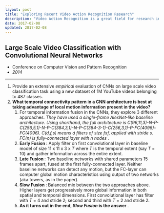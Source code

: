 ```yaml
---
layout: post
title: "Exploring Recent Video Action Recognition Research"
description: "Video Action Recognition is a great field for research in Deep Learning and methods developed for Video Action Recognition have used Convolutional Neural Networks, Recurrent Neural Networks, LSTMs, etc. They use information from spatial stream (single frame) as well as temporal stream (across multiple frames) to provide good classification accuracies."
date: 2017-02-08
updated: 2017-02-08
---
```


<h2 class="post-title"> Large Scale Video Classification with Convolutional Neural Networks </h2>
<ul class="content-subtitle">
    <li> Conference on Computer Vision and Pattern Recognition </li>
    <li><em> 2014 </em></li>
</ul>
<hr class="style-one section-rule" />
<ol class="google-fonts-3"> 
    <li class="post-content"> Provide an extensive <em>empirical</em> evaluation of CNNs on large scale video classification task using a new dataset of 1M YouTube videos belonging to 487 classes. </li>
    <li class="post-content"> <b> What temporal connectivity pattern in a CNN architecture is best at taking advantage of local motion information present in the video? </b>
        <ol>
            <li> For temporal information fusion in the CNNs, they explore 3 different approaches. <em> They have used a single-frame AlexNet-like baseline architecture. Using shorthand, the full architecture is C(96,11,3)-N-P-C(256,5,1)-N-P-C(384,3,1)-N-P-C(384-3-1)-C(256,3,1)-P-FC(4096)-FC(4096). C(d,f,s) means d filters of size fxf, applied with stride s. FC(n) is fully-connected layer with n nodes </em>. </li>
            <li> <b>Early Fusion </b>: Apply filter on first convolutional layer in baseline model of size 11 x 11 x 3 x <em>T</em> where <em>T</em> is the temporal extent (say <em>T</em> = 10) and gather information across the entire extent. </li>
            <li> <b>Late Fusion </b>: Two baseline networks with shared parameters 15 frames apart, fused at the first fully-connected layer. Neither baseline networks can detect any motion, but the FC-layer can computer global motion characteristics using output of two networks (aka towers, as in the paper). </li>
            <li> <b>Slow Fusion </b>: Balanced mix between the two approaches above. Higher layers get progressively more global information in both spatial and temporal dimensions. First convolutional layer has filter with <em>T</em> = 4 and stride 2; second and third with <em>T</em> = 2 and stride 2. </li>
            <li> <b> As it turns out in the end, <em> Slow Fusion </em> is the answer </b>. </li>
        </ol>
    </li>
</ol>
